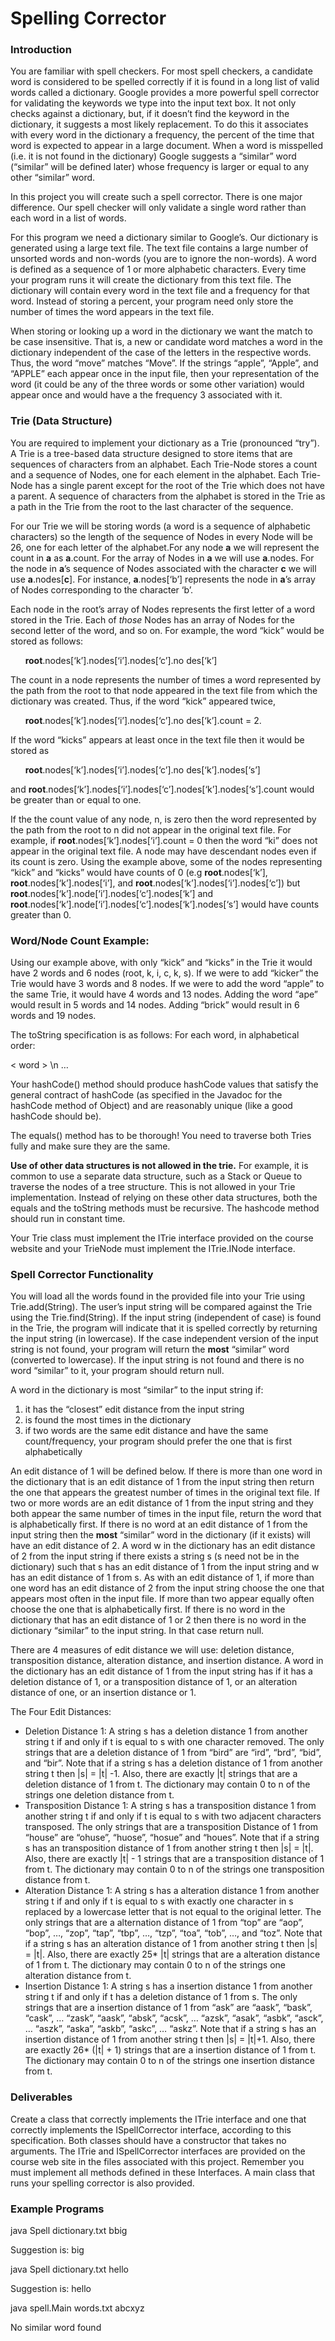 # Spelling Corrector
### Introduction
You are familiar with spell checkers. For most spell checkers, a candidate word
is considered to be spelled correctly if it is found in a long list of valid
words called a dictionary. Google provides a more powerful spell corrector for
validating the keywords we type into the input text box. It not only checks
against a dictionary, but, if it doesn’t find the keyword in the dictionary, it
suggests a most likely replacement. To do this it associates with every word in
the dictionary a frequency, the percent of the time that word is expected to
appear in a large document. When a word is misspelled (i.e. it is not found in
the dictionary) Google suggests a “similar” word (“similar” will be defined
later) whose frequency is larger or equal to any other “similar” word.

In this project you will create such a spell corrector. There is one major
difference. Our spell checker will only validate a single word rather than each
word in a list of words.

For this program we need a dictionary similar to Google’s. Our dictionary is
generated using a large text file. The text file contains a large number of
unsorted words and non-words (you are to ignore the non-words). A word is
defined as a sequence of 1 or more alphabetic characters. Every time your
program runs it will create the dictionary from this text file. The dictionary
will contain every word in the text file and a frequency for that word. Instead
of storing a percent, your program need only store the number of times the word
appears in the text file.

When storing or looking up a word in the dictionary we want the match to be
case insensitive. That is, a new or candidate word matches a word in the
dictionary independent of the case of the letters in the respective words.
Thus, the word “move” matches “Move”. If the strings “apple”, “Apple”, and
“APPLE” each appear once in the input file, then your representation of the
word (it could be any of the three words or some other variation) would appear
once and would have a the frequency 3 associated with it.

### Trie (Data Structure)
You are required to implement your dictionary as a Trie (pronounced “try”). A
Trie is a tree-based data structure designed to store items that are sequences
of characters from an alphabet. Each Trie-Node stores a count and a sequence of
Nodes, one for each element in the alphabet. Each Trie-Node has a single parent
except for the root of the Trie which does not have a parent. A sequence of
characters from the alphabet is stored in the Trie as a path in the Trie from
the root to the last character of the sequence.

For our Trie we will be storing words (a word is a sequence of alphabetic
characters) so the length of the sequence of Nodes in every Node will be 26,
one for each letter of the alphabet.For any node **a** we will represent the
count in **a** as **a**.count. For the array of Nodes in **a** we will use
**a**.nodes. For the node in **a**’s sequence of Nodes associated with the
character **c** we will use **a**.nodes[**c**]. For instance, **a**.nodes[‘b’]
represents the node in **a**’s array of Nodes corresponding to the character
‘b’.

Each node in the root’s array of Nodes represents the first letter of a word
stored in the Trie. Each of *those* Nodes has an array of Nodes for the second
letter of the word, and so on. For example, the word “kick” would be stored as
follows:

&nbsp;&nbsp;&nbsp;&nbsp;&nbsp;&nbsp;**root**.nodes[‘k’].nodes[‘i’].nodes[‘c’].no
des[‘k’]

The count in a node represents the number of times a word represented by the
path from the root to that node appeared in the text file from which the
dictionary was created. Thus, if the word “kick” appeared twice,

&nbsp;&nbsp;&nbsp;&nbsp;&nbsp;&nbsp;**root**.nodes[‘k’].nodes[‘i’].nodes[‘c’].no
des[‘k’].count = 2.

If the word “kicks” appears at least once in the text file then it would be
stored as

&nbsp;&nbsp;&nbsp;&nbsp;&nbsp;&nbsp;**root**.nodes[‘k’].nodes[‘i’].nodes[‘c’].no
des[‘k’].nodes[‘s’]

and **root**.nodes[‘k’].nodes[‘i’].nodes[‘c’].nodes[‘k’].nodes[‘s’].count would
be greater than or equal to one.

If the the count value of any node, n, is zero then the word represented by the
path from the root to n did not appear in the original text file. For example,
if **root**.nodes[‘k’].nodes[‘i’].count = 0 then the word “ki” does not appear
in the original text file. A node may have descendant nodes even if its count
is zero. Using the example above, some of the nodes representing “kick” and
“kicks” would have counts of 0 (e.g **root**.nodes[‘k’],
**root**.nodes[‘k’].nodes[‘i’], and
**root**.nodes[‘k’].nodes[‘i’].nodes[‘c’]) but
**root**.nodes[‘k’].node[‘i’].nodes[‘c’].nodes[‘k’] and
**root**.nodes[‘k’].node[‘i’].nodes[‘c’].nodes[‘k’].nodes[‘s’] would have
counts greater than 0.

### Word/Node Count Example:
Using our example above, with only “kick” and “kicks” in the Trie it would have
2 words and 6 nodes (root, k, i, c, k, s). If we were to add “kicker” the Trie
would have 3 words and 8 nodes. If we were to add the word “apple” to the same
Trie, it would have 4 words and 13 nodes. Adding the word “ape” would result in
5 words and 14 nodes. Adding “brick” would result in 6 words and 19 nodes.

The toString specification is as follows:
For each word, in alphabetical order:

< word > \n
…

Your hashCode() method should produce hashCode values that satisfy the general contract of hashCode
(as specified in the Javadoc for the hashCode method of Object) and are reasonably unique (like a good
hashCode should be).

The equals() method has to be thorough! You need to traverse both Tries fully and make sure they are
the same.

**Use of other data structures is not allowed in the trie.** For example, it is common to use a separate
data structure, such as a Stack or Queue to traverse the nodes of a tree structure. This is not allowed in
your Trie implementation. Instead of relying on these other data structures, both the equals and the
toString methods must be recursive. The hashcode method should run in constant time.

Your Trie class must implement the ITrie interface provided on the course website and your TrieNode
must implement the ITrie.INode interface.

### Spell Corrector Functionality
You will load all the words found in the provided file into your Trie using
Trie.add(String). The user’s input string will be compared against the Trie
using the Trie.find(String). If the input string (independent of case) is found
in the Trie, the program will indicate that it is spelled correctly by
returning the input string (in lowercase). If the case independent version of
the input string is not found, your program will return the __most__ “similar”
word (converted to lowercase). If the input string is not found and there is no
word “similar” to it, your program should return null.

A word in the dictionary is most “similar” to the input string if:
1. it has the “closest” edit distance from the input string
2. is found the most times in the dictionary
3. if two words are the same edit distance and have the same count/frequency, your program should prefer the one that is first alphabetically

An edit distance of 1 will be defined below. If there is more than one word in
the dictionary that is an edit distance of 1 from the input string then return
the one that appears the greatest number of times in the original text file. If
two or more words are an edit distance of 1 from the input string and they both
appear the same number of times in the input file, return the word that is
alphabetically first. If there is no word at an edit distance of 1 from the
input string then the __most__ “similar” word in the dictionary (if it exists)
will have an edit distance of 2. A word w in the dictionary has an edit
distance of 2 from the input string if there exists a string s (s need not be
in the dictionary) such that s has an edit distance of 1 from the input string
and w has an edit distance of 1 from s. As with an edit distance of 1, if more
than one word has an edit distance of 2 from the input string choose the one
that appears most often in the input file. If more than two appear equally
often choose the one that is alphabetically first. If there is no word in the
dictionary that has an edit distance of 1 or 2 then there is no word in the
dictionary “similar” to the input string. In that case return null.

There are 4 measures of edit distance we will use: deletion distance,
transposition distance, alteration distance, and insertion distance. A word in
the dictionary has an edit distance of 1 from the input string has if it has a
deletion distance of 1, or a transposition distance of 1, or an alteration
distance of one, or an insertion distance or 1.

The Four Edit Distances:
* Deletion Distance 1: A string s has a deletion distance 1 from another string
t if and only if t is equal to s with one character removed. The only strings
that are a deletion distance of 1 from “bird” are “ird”, “brd”, “bid”, and
“bir”. Note that if a string s has a deletion distance of 1 from another string
t then |s| = |t| -1. Also, there are exactly |t| strings that are a deletion
distance of 1 from t. The dictionary may contain 0 to n of the strings one
deletion distance from t.
* Transposition Distance 1: A string s has a transposition distance 1 from
another string t if and only if t is equal to s with two adjacent characters
transposed. The only strings that are a transposition Distance of 1 from
“house” are “ohuse”, “huose”, “hosue” and “houes”. Note that if a string s has
an transposition distance of 1 from another string t then |s| = |t|. Also,
there are exactly |t| - 1 strings that are a transposition distance of 1 from
t. The dictionary may contain 0 to n of the strings one transposition distance
from t.
* Alteration Distance 1: A string s has a alteration distance 1 from another
string t if and only if t is equal to s with exactly one character in s
replaced by a lowercase letter that is not equal to the original letter. The
only strings that are a alternation distance of 1 from “top” are “aop”, “bop”,
…, “zop”, “tap”, “tbp”, …, “tzp”, “toa”, “tob”, …, and “toz”. Note that if a
string s has an alteration distance of 1 from another string t then |s| = |t|.
Also, there are exactly 25* |t| strings that are a alteration distance of 1
from t. The dictionary may contain 0 to n of the strings one alteration
distance from t.
* Insertion Distance 1: A string s has a insertion distance 1 from another
string t if and only if t has a deletion distance of 1 from s. The only strings
that are a insertion distance of 1 from “ask” are “aask”, “bask”, “cask”, …
“zask”, “aask”, “absk”, “acsk”, … “azsk”, “asak”, “asbk”, “asck”, … “aszk”,
“aska”, “askb”, “askc”, … “askz”. Note that if a string s has an insertion
distance of 1 from another string t then |s| = |t|+1. Also, there are exactly
26* (|t| + 1) strings that are a insertion distance of 1 from t. The dictionary
may contain 0 to n of the strings one insertion distance from t.

### Deliverables
Create a class that correctly implements the ITrie interface and one that
correctly implements the ISpellCorrector interface, according to this
specification. Both classes should have a constructor that takes no arguments.
The ITrie and ISpellCorrector interfaces are provided on the course web site in
the files associated with this project. Remember you must implement all methods
defined in these Interfaces. A main class that runs your spelling corrector is
also provided.

### Example Programs
java Spell dictionary.txt bbig

Suggestion is: big

java Spell dictionary.txt hello

Suggestion is: hello

java spell.Main words.txt abcxyz

No similar word found
